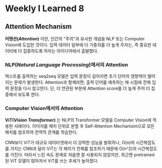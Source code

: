 # Weekly I Learned 8

## Attention Mechanism

**어텐션(*Attention*)** 이란, 인간의 "주의"과 유사한 개념을 NLP 또는 Computer Vision에 도입한 것이다. 입력 데이터 일부에 더 가중치를 더 높게 주자는, 즉 중요한 데이터에 더 집중하도록 하자는 아이디어에서 출발했다.

### NLP(*Natural Language Processing*)에서의 Attention

텍스트를 출력하는 seq2seq 모델은 입력 문장이 길어지면 초기 단어의 영향력이 떨어지는 문제가 발생한다. Attention과 함께라면, 출력 단어를 예측하는 매 시점에 전체 입력 문장을 다시 참고한다. 단, 더 연관된 부분에 Attention score를 더 높게 주어 더 집중해서 보도록 한다.

### Computer Vision에서의 Attention

**ViT(*Vision Transformer*)** 는 NLP의 Transformer 모델을 Computer Vision에 적용한 사례이다. 이미지를 패치 단위로 분할 후 Self-Attention Mechanisim으로 모든 패치를 참조하여 전역적 관계를 학습한다.

CNN보다 ViT가 대규모 데이터셋에서 더 강력한 성능을 발휘하나, O(n)의 시간복잡도를 가지는 CNN과 달리 ViT는 각 패치가 전체를 참조하기 때문에 O(n^2)의 시간복잡도를 가진다. 따라서 느린 속도 문제로 처음엔 잘 사용되지 않았지만, 최근엔 pretrained 된 ViT 모델이 많아져서 ViT를 쓰는 추세가 높아졌다.